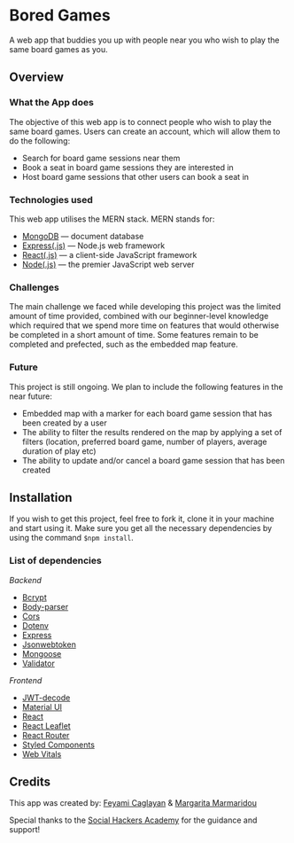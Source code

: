 # Bored Games
A web app that buddies you up with people near you who wish to play the same board games as you.

## Overview

### What the App does
The objective of this web app is to connect people who wish to play the same board games. Users can create an account, which will allow them to do the following:
- Search for board game sessions near them
- Book a seat in board game sessions they are interested in
- Host board game sessions that other users can book a seat in

### Technologies used
This web app utilises the MERN stack. MERN stands for:
- [MongoDB](https://www.mongodb.com/) — document database
- [Express(.js)](https://expressjs.com/) — Node.js web framework
- [React(.js)](https://reactjs.org/) — a client-side JavaScript framework
- [Node(.js)](https://nodejs.org/en/) — the premier JavaScript web server

### Challenges
The main challenge we faced while developing this project was the limited amount of time provided, combined with our beginner-level knowledge which required that we spend more time on features that would otherwise be completed in a short amount of time. Some features remain to be completed and prefected, such as the embedded map feature.

### Future
This project is still ongoing. We plan to include the following features in the near future:
- Embedded map with a marker for each board game session that has been created by a user
- The ability to filter the results rendered on the map by applying a set of filters (location, preferred board game, number of players, average duration of play etc)
- The ability to update and/or cancel a board game session that has been created


## Installation
If you wish to get this project, feel free to fork it, clone it in your machine and start using it. Make sure you get all the necessary dependencies by using the command `$npm install`.

### List of dependencies
*Backend*
- [Bcrypt](https://www.npmjs.com/package/bcrypt)
- [Body-parser](https://expressjs.com/en/resources/middleware/body-parser.html)
- [Cors](https://expressjs.com/en/resources/middleware/cors.html)
- [Dotenv](https://www.npmjs.com/package/dotenv)
- [Express](https://expressjs.com/)
- [Jsonwebtoken](https://jwt.io/)
- [Mongoose](https://mongoosejs.com/)
- [Validator](https://www.npmjs.com/package/validator)

*Frontend*
- [JWT-decode](https://jwt.io/)
- [Material UI](https://mui.com/material-ui/getting-started/installation/)
- [React](https://reactjs.org/)
- [React Leaflet](https://react-leaflet.js.org/)
- [React Router](https://reactrouter.com/en/v6.3.0/getting-started/installation)
- [Styled Components](https://styled-components.com/)
- [Web Vitals](https://web.dev/vitals/)


## Credits

This app was created by:
[Feyami Caglayan](https://github.com/feyami) &
[Margarita Marmaridou](https://github.com/mamarmar)

Special thanks to the [Social Hackers Academy](https://socialhackersacademy.org/) for the guidance and support!
